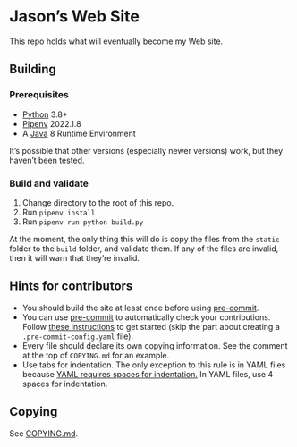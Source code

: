<!--
SPDX-FileNotice: 🅭🄍1.0 This file was dedicated to the public domain using the CC0 1.0 Universal Public Domain Dedication <https://creativecommons.org/publicdomain/zero/1.0/>.
SPDX-FileContributor: Jason Yundt <swagfortress@gmail.com> (2021)
-->

# Jason’s Web Site

This repo holds what will eventually become my Web site.

## Building

### Prerequisites

- [Python](https://www.python.org/) 3.8+
- [Pipenv](https://pipenv.pypa.io/en/latest/) 2022.1.8
- A [Java](http://oracle.com/java/) 8 Runtime Environment

It’s possible that other versions (especially newer versions) work, but they
haven’t been tested.

### Build and validate

1. Change directory to the root of this repo.
2. Run `pipenv install`
3. Run `pipenv run python build.py`

At the moment, the only thing this will do is copy the files from the `static`
folder to the `build` folder, and validate them. If any of the files are
invalid, then it will warn that they’re invalid.

## Hints for contributors

- You should build the site at least once before using [pre-commit].
- You can use [pre-commit] to automatically check your contributions.
Follow [these instructions](https://pre-commit.com/#quick-start) to get started
(skip the part about creating a `.pre-commit-config.yaml` file).
- Every file should declare its own copying information. See the comment at the
top of `COPYING.md` for an example.
- Use tabs for indentation. The only exception to this rule is in YAML files
because [YAML requires spaces for
indentation.](https://yaml.org/spec/1.2.2/#61-indentation-spaces) In YAML
files, use 4 spaces for indentation.

## Copying

See [COPYING.md](./COPYING.md).

[pre-commit]: https://pre-commit.com/
